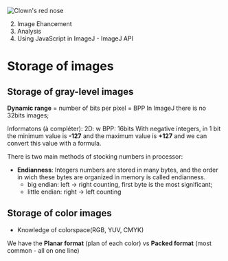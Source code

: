 
![Clown's red nose](https://1.bp.blogspot.com/-Yws8VlUNZ_w/Truh3CCFDjI/AAAAAAAAAE8/hTatfqILzdM/s1600/color_split_channels.png)

2.  Image Ehancement
3.  Analysis
4.  Using JavaScript in ImageJ - ImageJ API

# Storage of images
## Storage of gray-level images

**Dynamic range** = number of bits per pixel = BPP
In ImageJ there is no 32bits images;

Informatons (à compléter):
2D: w
BPP: 16bits
With negative integers, in 1 bit the minimum value is **-127** and the maximum value is **+127** and we can convert this value with a formula.

There is two main methods of stocking numbers in processor:

- **Endianness**:  Integers numbers are stored in many bytes, and the order in wich these bytes are organized in memory is called endianness.
  - big endian: left -> right counting, first byte is the most significant;
  - little endian: right -> left counting

## Storage of color images
- Knowledge of colorspace(RGB, YUV, CMYK)

We have the **Planar format** (plan of each color) vs **Packed format** (most common - all on one line)
